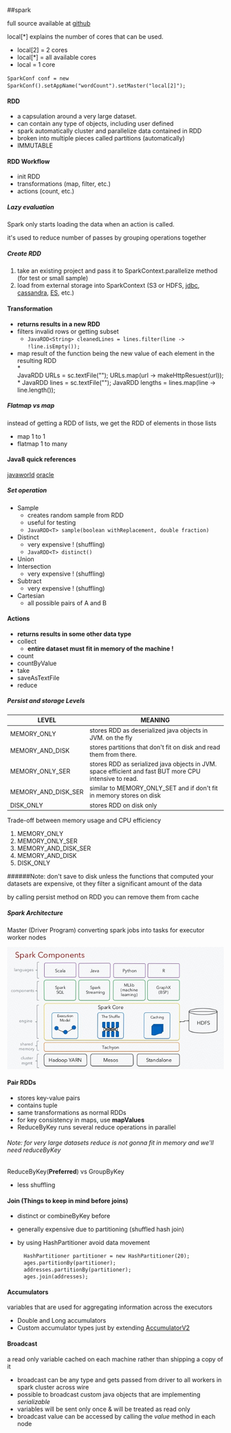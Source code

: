 ##spark 

full source available at [github](https://github.com/jleetutorial/sparkTutorial)

local[*] explains the number of cores that can be used.
* local[2] = 2 cores
* local[*] = all available cores
* local = 1 core

``SparkConf conf = new SparkConf().setAppName("wordCount").setMaster("local[2]");``

#### RDD
* a capsulation around a very large dataset.
* can contain any type of objects, including user defined
* spark automatically cluster and parallelize data contained in RDD 
* broken into multiple pieces called partitions (automatically)
* IMMUTABLE

#### RDD Workflow
* init RDD 
* transformations (map, filter, etc.)
* actions (count, etc.)

##### Lazy evaluation
Spark only starts loading the data when an action is called.

it's used to reduce number of passes by grouping operations together


##### Create RDD
1. take an existing project and pass it to SparkContext.parallelize method (for test or small sample)
1. load from external storage into SparkContext (S3 or HDFS, [jdbc](https://docs.databricks.com/spark/latest/data-sources/sql-databases.html), [cassandra](http://www.datastax.com/dev/blog/kindling-an-introduction-to-spark-with-cassandra-part-1), [ES](https://www.elastic.co/guide/en/elasticsearch/hadoop/current/spark.html), etc.)

#### Transformation
* **returns results in a new RDD**
* filters invalid rows or getting subset
    * ``JavaRDD<String> cleanedLines = lines.filter(line -> !line.isEmpty());``
* map result of the function being the new value of each element in the resulting RDD    
    *     
            JavaRDD<String> URLs = sc.textFile("");
            URLs.map(url -> makeHttpResuest(url));    
    *
            JavaRDD<String> lines = sc.textFile("");
            JavaRDD<Integer> lengths = lines.map(line -> line.length());
            
##### Flatmap vs map
instead of getting a RDD of lists, we get the RDD of elements in those lists
* map 1 to 1
* flatmap 1 to many

#### Java8 quick references
[javaworld](https://www.javaworld.com/article/2092260/java-se/java-programming-with-lambda-expressions.html)
[oracle](https://www.javaworld.com/article/2092260/java-se/java-programming-with-lambda-expressions.html)


##### Set operation
* Sample
    * creates random sample from RDD
    * useful for testing
    * ``JavaRDD<T> sample(boolean withReplacement, double fraction)``
* Distinct
    * very expensive ! (shuffling)
    * ``JavaRDD<T> distinct()``
* Union
* Intersection
    * very expensive ! (shuffling)    
* Subtract
    * very expensive ! (shuffling)
* Cartesian
    * all possible pairs of A and B

#### Actions    
* **returns results in some other data type**
* collect
    * **entire dataset must fit in memory of the machine !**
* count
* countByValue
* take 
* saveAsTextFile
* reduce    

##### Persist and storage Levels
                
LEVEL     | MEANING
------------|---------------------------
MEMORY_ONLY   | stores RDD as deserialized java objects in JVM. on the fly
MEMORY_AND_DISK   | stores partitions that don't fit on disk and read them from there.
MEMORY_ONLY_SER   | stores RDD as serialized java objects in JVM. space efficient and fast BUT more CPU intensive to read.
MEMORY_AND_DISK_SER   | similar to MEMORY_ONLY_SET and if don't fit in memory stores on disk                
DISK_ONLY   | stores RDD on disk only  
        
Trade-off between memory usage and CPU efficiency
        
1. MEMORY_ONLY
1. MEMORY_ONLY_SER                         
1. MEMORY_AND_DISK_SER                 
1. MEMORY_AND_DISK
1. DISK_ONLY                 
          
######Note: don't save to disk unless the functions that computed your datasets are expensive, ot they filter a significant amount of the data

by calling persist method on RDD you can remove them from cache

##### Spark Architecture
Master (Driver Program) converting spark jobs into tasks for executor worker nodes

![alt text](readme/spark-architecture.jpg "spark architecture")

#### Pair RDDs
* stores key-value pairs
* contains tuple
* same transformations as normal RDDs
* for key consistency in maps, use **mapValues**
* ReduceByKey runs several reduce operations in parallel

###### Note: for very large datasets reduce is not gonna fit in memory and we'll need reduceByKey
ReduceByKey(**Preferred**) vs GroupByKey
* less shuffling

#### Join (Things to keep in mind before joins)
* distinct or combineByKey before
* generally expensive due to partitioning (shuffled hash join)
* by using HashPartitioner avoid data movement

        HashPartitioner partitioner = new HashPartitioner(20);
        ages.partitionBy(partitioner);
        addresses.partitionBy(partitioner);
        ages.join(addresses);
        
#### Accumulators        
variables that are used for aggregating information across the executors
* Double and Long accumulators 
* Custom accumulator types just by extending [AccumulatorV2](https://spark.apache.org/docs/preview/api/java/org/apache/spark/util/AccumulatorV2.html)

#### Broadcast
a read only variable cached on each machine rather than shipping a copy of it
* broadcast can be any type and gets passed from driver to all workers in spark cluster across wire 
* possible to broadcast custom java objects that are implementing *serializable*
* variables will be sent only once & will be treated as read only
* broadcast value can be accessed by calling the *value* method in each node


